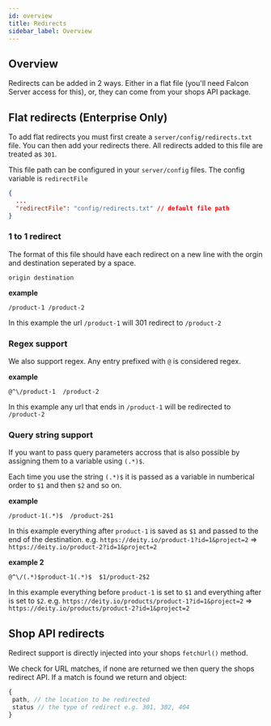 ```yaml
---
id: overview
title: Redirects
sidebar_label: Overview
---
```


## Overview

Redirects can be added in 2 ways. Either in a flat file (you'll need Falcon Server access for this), or, they can come from your shops API package.


## Flat redirects (Enterprise Only)

To add flat redirects you must first create a `server/config/redirects.txt` file. You can then add your redirects there. All redirects added to this file are treated as `301`.

This file path can be configured in your `server/config` files. The config variable is `redirectFile`

```json
{
  ...
  "redirectFile": "config/redirects.txt" // default file path
}
```

### 1 to 1 redirect

The format of this file should have each redirect on a new line with the orgin and destination seperated by a space.

```
origin destination
```

**example**

```
/product-1 /product-2
```

In this example the url `/product-1` will 301 redirect to `/product-2`

### Regex support

We also support regex. Any entry prefixed with `@` is considered regex.

**example**

```
@^\/product-1  /product-2
```

In this example any url that ends in `/product-1` will be redirected to `/product-2`


### Query string support

If you want to pass query parameters accross that is also possible by assigning them to a variable using `(.*)$`.

Each time you use the string `(.*)$` it is passed as a variable in numberical order to `$1` and then `$2` and so on.

**example**

```
/product-1(.*)$  /product-2$1
```

In this example everything after `product-1` is saved as `$1` and passed to the end of the destination.  e.g. `https://deity.io/product-1?id=1&project=2` => `https://deity.io/product-2?id=1&project=2`

**example 2**

```
@^\/(.*)$product-1(.*)$  $1/product-2$2
```

In this example everything before `product-1` is set to `$1` and everything after is set to `$2`. e.g. `https://deity.io/products/product-1?id=1&project=2` => `https://deity.io/products/product-2?id=1&project=2`


## Shop API redirects

Redirect support is directly injected into your shops `fetchUrl()` method. 

We check for URL matches, if none are returned we then query the shops redirect API.  If a match is found we return and object:

```js
{
 path, // the location to be redirected
 status // the type of redirect e.g. 301, 302, 404
}
```
